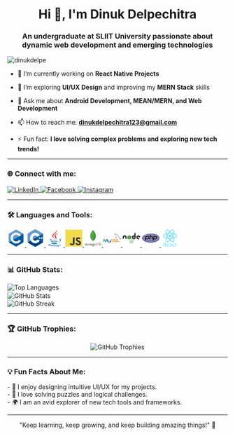 <h1 align="center">Hi 👋, I'm Dinuk Delpechitra</h1>
<h3 align="center">An undergraduate at SLIIT University passionate about dynamic web development and emerging technologies</h3>



<p align="left"> 
  <img src="https://komarev.com/ghpvc/?username=dinukdelpe&label=Profile%20views&color=0e75b6&style=flat" alt="dinukdelpe" /> 
</p>

- 🔭 I’m currently working on **React Native Projects**

- 🌱 I’m exploring **UI/UX Design** and improving my **MERN Stack** skills

- 💬 Ask me about **Android Development, MEAN/MERN, and Web Development**

- 📫 How to reach me: **dinukdelpechitra123@gmail.com**

- ⚡ Fun fact: **I love solving complex problems and exploring new tech trends!**

---

<h3 align="left">🌐 Connect with me:</h3>
<p align="left">
  <a href="https://linkedin.com/in/dinuk-delpechitra-15a29032a" target="_blank">
    <img align="center" src="https://raw.githubusercontent.com/rahuldkjain/github-profile-readme-generator/master/src/images/icons/Social/linked-in-alt.svg" alt="LinkedIn" height="30" width="40" />
  </a>
  <a href="https://fb.com/dinuk.delpechitra" target="_blank">
    <img align="center" src="https://raw.githubusercontent.com/rahuldkjain/github-profile-readme-generator/master/src/images/icons/Social/facebook.svg" alt="Facebook" height="30" width="40" />
  </a>
  <a href="https://instagram.com/_dinukk_" target="_blank">
    <img align="center" src="https://raw.githubusercontent.com/rahuldkjain/github-profile-readme-generator/master/src/images/icons/Social/instagram.svg" alt="Instagram" height="30" width="40" />
  </a>
</p>

---

<h3 align="left">🛠️ Languages and Tools:</h3>
<p align="left"> 
  <a href="https://www.cprogramming.com/" target="_blank" rel="noreferrer">
    <img src="https://raw.githubusercontent.com/devicons/devicon/master/icons/c/c-original.svg" alt="C" width="40" height="40"/> 
  </a>
  <a href="https://www.w3schools.com/cpp/" target="_blank" rel="noreferrer">
    <img src="https://raw.githubusercontent.com/devicons/devicon/master/icons/cplusplus/cplusplus-original.svg" alt="C++" width="40" height="40"/> 
  </a>
  <a href="https://www.java.com" target="_blank" rel="noreferrer">
    <img src="https://raw.githubusercontent.com/devicons/devicon/master/icons/java/java-original.svg" alt="Java" width="40" height="40"/> 
  </a>
  <a href="https://developer.mozilla.org/en-US/docs/Web/JavaScript" target="_blank" rel="noreferrer">
    <img src="https://raw.githubusercontent.com/devicons/devicon/master/icons/javascript/javascript-original.svg" alt="JavaScript" width="40" height="40"/> 
  </a>
  <a href="https://www.mongodb.com/" target="_blank" rel="noreferrer">
    <img src="https://raw.githubusercontent.com/devicons/devicon/master/icons/mongodb/mongodb-original-wordmark.svg" alt="MongoDB" width="40" height="40"/> 
  </a>
  <a href="https://www.mysql.com/" target="_blank" rel="noreferrer">
    <img src="https://raw.githubusercontent.com/devicons/devicon/master/icons/mysql/mysql-original-wordmark.svg" alt="MySQL" width="40" height="40"/> 
  </a>
  <a href="https://nodejs.org" target="_blank" rel="noreferrer">
    <img src="https://raw.githubusercontent.com/devicons/devicon/master/icons/nodejs/nodejs-original-wordmark.svg" alt="Node.js" width="40" height="40"/> 
  </a>
  <a href="https://www.php.net" target="_blank" rel="noreferrer">
    <img src="https://raw.githubusercontent.com/devicons/devicon/master/icons/php/php-original.svg" alt="PHP" width="40" height="40"/> 
  </a>
  <a href="https://reactjs.org/" target="_blank" rel="noreferrer">
    <img src="https://raw.githubusercontent.com/devicons/devicon/master/icons/react/react-original-wordmark.svg" alt="React" width="40" height="40"/> 
  </a>
</p>

---

<h3 align="left">📊 GitHub Stats:</h3>
<div>
  <img align="left" src="https://github-readme-stats.vercel.app/api/top-langs?username=dinukdelpe&show_icons=true&locale=en&layout=compact" alt="Top Languages" />
  <br />
  <img align="center" src="https://github-readme-stats.vercel.app/api?username=dinukdelpe&show_icons=true&locale=en" alt="GitHub Stats" />
  <br />
  <img align="center" src="https://github-readme-streak-stats.herokuapp.com/?user=dinukdelpe" alt="GitHub Streak" />
</div>

---

<h3 align="left">🏆 GitHub Trophies:</h3>
<p align="center">
  <img src="https://github-profile-trophy.vercel.app/?username=dinukdelpe&theme=radical&no-frame=true&margin-w=15" alt="GitHub Trophies" />
</p>

---


<h3 align="left">💡 Fun Facts About Me:</h3>
- 🎨 I enjoy designing intuitive UI/UX for my projects.  <br>
- 🧩 I love solving puzzles and logical challenges.  <br>
- 🌍 I am an avid explorer of new tech tools and frameworks.<br>

---

<p align="center">"Keep learning, keep growing, and keep building amazing things!" 🚀</p>
